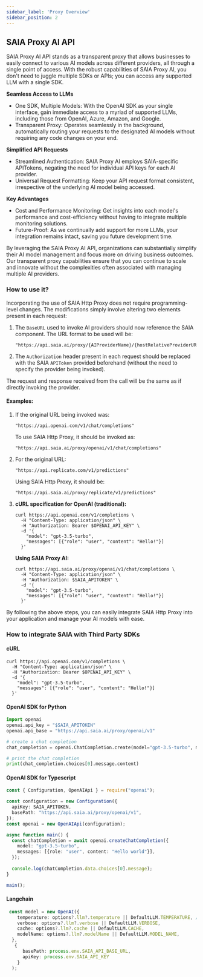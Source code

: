 ```yaml
---
sidebar_label: 'Proxy Overview'
sidebar_position: 2
---
```


## SAIA Proxy AI API

SAIA Proxy AI API stands as a transparent proxy that allows businesses to easily connect to various AI models across different providers, all through a single point of access. With the robust capabilities of SAIA Proxy AI, you don't need to juggle multiple SDKs or APIs; you can access any supported LLM with a single SDK.

**Seamless Access to LLMs**
- One SDK, Multiple Models: With the OpenAI SDK as your single interface, gain immediate access to a myriad of supported LLMs, including those from OpenAI, Azure, Amazon, and Google.
- Transparent Proxy: Operates seamlessly in the background, automatically routing your requests to the designated AI models without requiring any code changes on your end.

**Simplified API Requests**
- Streamlined Authentication: SAIA Proxy AI employs SAIA-specific APITokens, negating the need for individual API keys for each AI provider.
- Universal Request Formatting: Keep your API request format consistent, irrespective of the underlying AI model being accessed.

**Key Advantages**
- Cost and Performance Monitoring: Get insights into each model's performance and cost-efficiency without having to integrate multiple monitoring solutions.
- Future-Proof: As we continually add support for more LLMs, your integration remains intact, saving you future development time.

By leveraging the SAIA Proxy AI API, organizations can substantially simplify their AI model management and focus more on driving business outcomes. Our transparent proxy capabilities ensure that you can continue to scale and innovate without the complexities often associated with managing multiple AI providers.

### How to use it?

Incorporating the use of SAIA Http Proxy does not require programming-level changes. The modifications simply involve altering two elements present in each request:

1. The `BaseURL` used to invoke AI providers should now reference the SAIA component. The URL format to be used will be: 

    ```
    "https://api.saia.ai/proxy/{AIProviderName}/{hostRelativeProviderURL}"
    ```

2. The `Authorization` header present in each request should be replaced with the SAIA `APIToken` provided beforehand (without the need to specify the provider being invoked).

The request and response received from the call will be the same as if directly invoking the provider.

#### **Examples:**

1. If the original URL being invoked was:

    ```
    "https://api.openai.com/v1/chat/completions"
    ```

    To use SAIA Http Proxy, it should be invoked as:

    ```
    "https://api.saia.ai/proxy/openai/v1/chat/completions"
    ```

2. For the original URL:

    ```
    "https://api.replicate.com/v1/predictions"
    ```

    Using SAIA Http Proxy, it should be:

    ```
    "https://api.saia.ai/proxy/replicate/v1/predictions"
    ```

3. **cURL specification for OpenAI (traditional):**

    ```shell
    curl https://api.openai.com/v1/completions \
      -H "Content-Type: application/json" \
      -H "Authorization: Bearer $OPENAI_API_KEY" \
      -d '{
        "model": "gpt-3.5-turbo",
        "messages": [{"role": "user", "content": "Hello!"}]
      }'
    ```

   **Using SAIA Proxy AI:**

    ```shell
    curl https://api.saia.ai/proxy/openai/v1/chat/completions \
      -H "Content-Type: application/json" \
      -H "Authorization: $SAIA_APITOKEN" \
      -d '{
        "model": "gpt-3.5-turbo",
        "messages": [{"role": "user", "content": "Hello!"}]
      }'
    ``` 

By following the above steps, you can easily integrate SAIA Http Proxy into your application and manage your AI models with ease.


### How to integrate SAIA with Third Party SDKs

#### cURL
```curl
curl https://api.openai.com/v1/completions \
  -H "Content-Type: application/json" \
  -H "Authorization: Bearer $OPENAI_API_KEY" \
  -d '{
    "model": "gpt-3.5-turbo",
    "messages": [{"role": "user", "content": "Hello!"}]
  }'
```
    
#### OpenAI SDK for Python
```python
import openai
openai.api_key = "$SAIA_APITOKEN"
openai.api_base = "https://api.saia.ai/proxy/openai/v1"

# create a chat completion
chat_completion = openai.ChatCompletion.create(model="gpt-3.5-turbo", messages=[{"role": "user", "content": "Hello world"}])

# print the chat completion
print(chat_completion.choices[0].message.content)
```

#### OpenAI SDK for Typescript
```typescript
const { Configuration, OpenAIApi } = require("openai");

const configuration = new Configuration({
  apiKey: SAIA_APITOKEN,
  basePath: "https://api.saia.ai/proxy/openai/v1",  
});
const openai = new OpenAIApi(configuration);

async function main() {
  const chatCompletion = await openai.createChatCompletion({
    model: "gpt-3.5-turbo",
    messages: [{role: "user", content: "Hello world"}],
  });
  
  console.log(chatCompletion.data.choices[0].message);
}

main();
```
#### Langchain
```typescript
 const model = new OpenAI({
    temperature: options?.llm?.temperature || DefaultLLM.TEMPERATURE, // increase temperature to get more creative answers
    verbose: options?.llm?.verbose || DefaultLLM.VERBOSE,
    cache: options?.llm?.cache || DefaultLLM.CACHE,
    modelName: options?.llm?.modelName || DefaultLLM.MODEL_NAME,
  },
   {
      basePath: process.env.SAIA_API_BASE_URL,
      apiKey: process.env.SAIA_API_KEY
    }
  );
```

